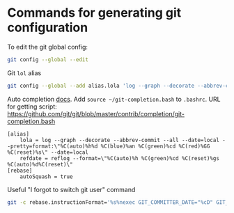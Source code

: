 # Commands for generating git configuration

To edit the git global config:

```sh
git config --global --edit
```

Git `lol` alias

```sh
git config --global --add alias.lola 'log --graph --decorate --abbrev-commit --all --date=local --pretty=format:"%C(auto)%h%d %C(blue)%an %C(green)%cd %C(red)%GG %C(reset)%s" --date=local'
```

Auto completion [docs][1]. Add `source ~/git-completion.bash` to `.bashrc`.
URL for getting script: https://github.com/git/git/blob/master/contrib/completion/git-completion.bash

[1]: https://git-scm.com/book/en/v1/Git-Basics-Tips-and-Tricks

```.gitconfig
[alias]
	lola = log --graph --decorate --abbrev-commit --all --date=local --pretty=format:\"%C(auto)%h%d %C(blue)%an %C(green)%cd %C(red)%GG %C(reset)%s\" --date=local
	refdate = reflog --format=\"%C(auto)%h %C(green)%cd %C(reset)%gs %C(auto)%d%C(reset)\"
[rebase]
	autoSquash = true
```

Useful "I forgot to switch git user" command

```sh
git -c rebase.instructionFormat='%s%nexec GIT_COMMITTER_DATE="%cD" GIT_AUTHOR_DATE="%aD" git commit --amend --no-edit --reset-author' rebase -f origin/main
```
